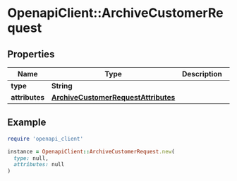 # OpenapiClient::ArchiveCustomerRequest

## Properties

| Name | Type | Description | Notes |
| ---- | ---- | ----------- | ----- |
| **type** | **String** |  | [optional] |
| **attributes** | [**ArchiveCustomerRequestAttributes**](ArchiveCustomerRequestAttributes.md) |  | [optional] |

## Example

```ruby
require 'openapi_client'

instance = OpenapiClient::ArchiveCustomerRequest.new(
  type: null,
  attributes: null
)
```

